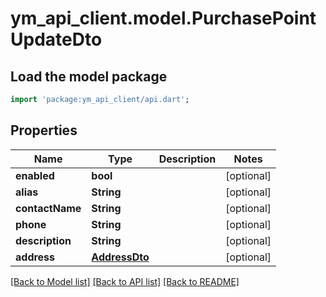 # ym_api_client.model.PurchasePointUpdateDto

## Load the model package
```dart
import 'package:ym_api_client/api.dart';
```

## Properties
Name | Type | Description | Notes
------------ | ------------- | ------------- | -------------
**enabled** | **bool** |  | [optional] 
**alias** | **String** |  | [optional] 
**contactName** | **String** |  | [optional] 
**phone** | **String** |  | [optional] 
**description** | **String** |  | [optional] 
**address** | [**AddressDto**](AddressDto.md) |  | [optional] 

[[Back to Model list]](../README.md#documentation-for-models) [[Back to API list]](../README.md#documentation-for-api-endpoints) [[Back to README]](../README.md)


